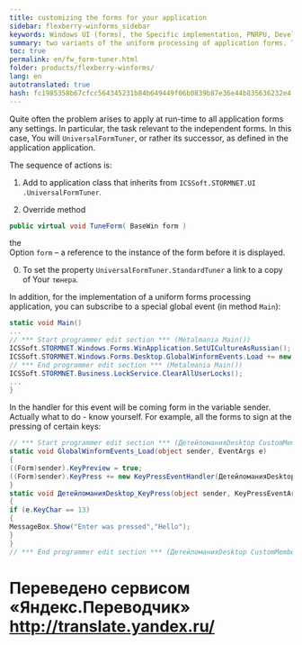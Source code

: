 ```yaml
--- 
title: customizing the forms for your application 
sidebar: flexberry-winforms_sidebar 
keywords: Windows UI (forms), the Specific implementation, PNRPU, Development 
summary: two variants of the uniform processing of application forms. The use of class `UniversalFormTuner` and handling global Load event 
toc: true 
permalink: en/fw_form-tuner.html 
folder: products/flexberry-winforms/ 
lang: en 
autotranslated: true 
hash: fc1985358b67cfcc564345231b84b649449f06b0839b87e36e44b835636232e4 
--- 
```


Quite often the problem arises to apply at run-time to all application forms any settings. In particular, the task relevant to the independent forms. In this case, You will `UniversalFormTuner`, or rather its successor, as defined in the application application. 


The sequence of actions is: 

1. Add to application class that inherits from `ICSSoft.STORMNET.UI .UniversalFormTuner`. 

0. Override method 
```csharp
public virtual void TuneForm( BaseWin form )
``` 
the <br>Option `form` – a reference to the instance of the form before it is displayed. 

0. To set the property `UniversalFormTuner.StandardTuner` a link to a copy of Your `тюнера`. 


In addition, for the implementation of a uniform forms processing application, you can subscribe to a special global event (in method `Main`): 

```csharp
static void Main()
...
// *** Start programmer edit section *** (Metalmania Main()) 
ICSSoft.STORMNET.Windows.Forms.WinApplication.SetUICultureAsRussian();
ICSSoft.STORMNET.Windows.Forms.Desktop.GlobalWinformEvents.Load += new EventHandler(GlobalWinformEvents_Load);
// *** End programmer edit section *** (Metalmania Main()) 
ICSSoft.STORMNET.Business.LockService.ClearAllUserLocks();
...
}
``` 

In the handler for this event will be coming form in the variable sender. Actually what to do - know yourself. For example, all the forms to sign at the pressing of certain keys: 

```csharp
// *** Start programmer edit section *** (ДетейломанияDesktop CustomMembers) 
static void GlobalWinformEvents_Load(object sender, EventArgs e)
{
((Form)sender).KeyPreview = true;
((Form)sender).KeyPress += new KeyPressEventHandler(ДетейломанияDesktop_KeyPress);
}
static void ДетейломанияDesktop_KeyPress(object sender, KeyPressEventArgs e)
{
if (e.KeyChar == 13)
{
MessageBox.Show("Enter was pressed","Hello");
}
}
// *** End programmer edit section *** (ДетейломанияDesktop CustomMembers) 
``` 




 # Переведено сервисом «Яндекс.Переводчик» http://translate.yandex.ru/